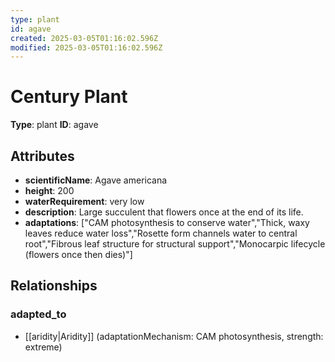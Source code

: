 ```yaml
---
type: plant
id: agave
created: 2025-03-05T01:16:02.596Z
modified: 2025-03-05T01:16:02.596Z
---
```


# Century Plant

**Type**: plant
**ID**: agave

## Attributes

- **scientificName**: Agave americana
- **height**: 200
- **waterRequirement**: very low
- **description**: Large succulent that flowers once at the end of its life.
- **adaptations**: ["CAM photosynthesis to conserve water","Thick, waxy leaves reduce water loss","Rosette form channels water to central root","Fibrous leaf structure for structural support","Monocarpic lifecycle (flowers once then dies)"]

## Relationships

### adapted_to

- [[aridity|Aridity]] (adaptationMechanism: CAM photosynthesis, strength: extreme)


